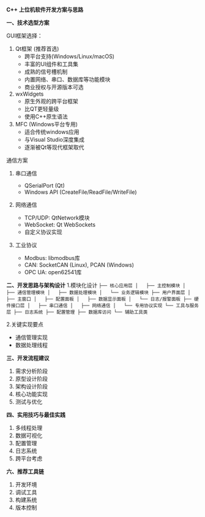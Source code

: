 **C++ 上位机软件开发方案与思路**

**一、技术选型方案**

GUI框架选择：
1. Qt框架 (推荐首选)
    - 跨平台支持(Windows/Linux/macOS)
    - 丰富的UI组件和工具集
    - 成熟的信号槽机制
    - 内置网络、串口、数据库等功能模块
    - 商业授权与开源版本可选
2. wxWidgets
    - 原生外观的跨平台框架
    - 比QT更轻量级
    - 使用C++原生语法
3. MFC (Windows平台专用)
    - 适合传统windows应用
    - 与Visual Studio深度集成
    - 逐渐被Qt等现代框架取代

通信方案
1. 串口通信
    - QSerialPort (Qt)
    - Windows API (CreateFile/ReadFile/WriteFile)
2. 网络通信
    - TCP/UDP: QtNetwork模块
    - WebSocket: Qt WebSockets
    - 自定义协议实现
  
3. 工业协议
    - Modbus: libmodbus库
    - CAN: SocketCAN (Linux), PCAN (Windows)
    - OPC UA: open62541库
  
**二、开发思路与架构设计**
1.模块化设计
    ```
    ├── 核心应用层
    │   ├── 主控制模块
    │   ├── 通信管理模块
    │   ├── 数据处理模块
    │   └── 业务逻辑模块
    ├── 用户界面层
    │   ├── 主窗口
    │   ├── 配置面板
    │   ├── 数据显示面板
    │   └── 日志/报警面板
    ├── 硬件接口层
    │   ├── 串口通信
    │   ├── 网络通信
    │   └── 专用协议实现
    └── 工具与服务层
        ├── 日志系统
        ├── 配置管理
        ├── 数据库访问
        └── 辅助工具类
    ```

2.关键实现要点
- 通信管理实现
- 数据处理线程

**三、开发流程建议**
1. 需求分析阶段
2. 原型设计阶段
3. 架构设计阶段
4. 核心功能实现
5. 测试与优化

**四、实用技巧与最佳实践**
1. 多线程处理
2. 数据可视化
3. 配置管理
4. 日志系统
5. 跨平台考虑

**六、推荐工具链**
1. 开发环境
2. 调试工具
3. 构建系统
4. 版本控制








